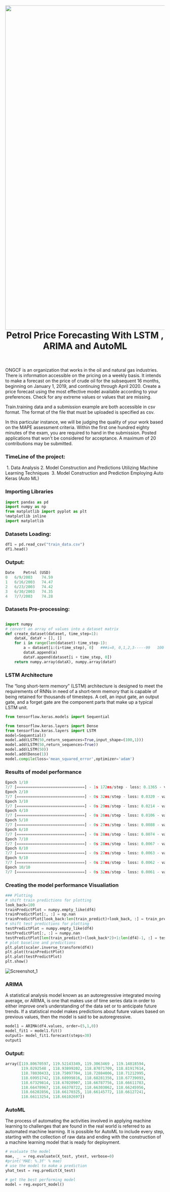 <div align="center">
       <h1> <img src="https://user-images.githubusercontent.com/56669333/236429066-330214f0-6c3c-46f3-b482-43dc34ab0eb2.png" width="1024px"><br/>Petrol Price Forecasting With LSTM ,  ARIMA and AutoML</h1>
     </div>
<p align="center"> <a href="https://github.com/ahammadmejbah" target="_blank"><img alt="" src="https://img.shields.io/badge/Website-EA4C89?style=normal&logo=dribbble&logoColor=white" style="vertical-align:center" /></a> <a href="https://twitter.com/ahammadmejbah" target="_blank"><img alt="" src="https://img.shields.io/badge/Twitter-1DA1F2?style=normal&logo=twitter&logoColor=white" style="vertical-align:center" /></a> <a href="https://www.facebook.com/ahammadmejbah" target="_blank"><img alt="" src="https://img.shields.io/badge/Facebook-1877F2?style=normal&logo=facebook&logoColor=white" style="vertical-align:center" /></a> <a href="https://www.instagram.com/ahammadmejbah/" target="_blank"><img alt="" src="https://img.shields.io/badge/Instagram-E4405F?style=normal&logo=instagram&logoColor=white" style="vertical-align:center" /></a> <a href="https://www.linkedin.com/in/ahammadmejbah/}" target="_blank"><img alt="" src="https://img.shields.io/badge/LinkedIn-0077B5?style=normal&logo=linkedin&logoColor=white" style="vertical-align:center" /></a> </p>

ONGCF is an organization that works in the oil and natural gas industries. There is information accessible on the pricing on a weekly basis. It intends to make a forecast on the price of crude oil for the subsequent 16 months, beginning on January 1, 2019, and continuing through April 2020. Create a price forecast using the most effective model available according to your preferences. Check for any extreme values or values that are missing.

Train.training data and a submission example are both accessible in csv format. The format of the file that must be uploaded is specified as csv.

In this particular instance, we will be judging the quality of your work based on the MAPE assessment criteria. Within the first one hundred eighty minutes of the exam, you are required to hand in the submission. Posted applications that won't be considered for acceptance. A maximum of 20 contributions may be submitted.

    
### TimeLine of the project:
 1. Data Analysis
 2. Model Construction and Predictions Utilizing Machine Learning Techniques
 3. Model Construction and Prediction Employing Auto Keras (Auto ML)
 
 
 ### Importing Libraries
 
 ``` python
 import pandas as pd
import numpy as np
from matplotlib import pyplot as plt
%matplotlib inline
import matplotlib
 
 ```

### Datasets Loading: 
``` Python
df1 = pd.read_csv("train_data.csv")
df1.head()
```

### Output: 

``` python
Date	Petrol (USD)
0	6/9/2003	74.59
1	6/16/2003	74.47
2	6/23/2003	74.42
3	6/30/2003	74.35
4	7/7/2003	74.28
```

### Datasets Pre-processing:

``` python

import numpy
# convert an array of values into a dataset matrix
def create_dataset(dataset, time_step=1):
	dataX, dataY = [], []
	for i in range(len(dataset)-time_step-1):
		a = dataset[i:(i+time_step), 0]   ###i=0, 0,1,2,3-----99   100
		dataX.append(a)
		dataY.append(dataset[i + time_step, 0])
	return numpy.array(dataX), numpy.array(dataY)
```

### LSTM Architecture
The “long short-term memory” (LSTM) architecture is designed to meet the requirements of RNNs in need of a short-term memory that is capable of being retained for thousands of timesteps. A cell, an input gate, an output gate, and a forget gate are the component parts that make up a typical LSTM unit.


``` python
from tensorflow.keras.models import Sequential

from tensorflow.keras.layers import Dense
from tensorflow.keras.layers import LSTM
model=Sequential()
model.add(LSTM(50,return_sequences=True,input_shape=(100,1)))
model.add(LSTM(50,return_sequences=True))
model.add(LSTM(50))
model.add(Dense(1))
model.compile(loss='mean_squared_error',optimizer='adam')

```

### Results of model performance

``` python
Epoch 1/10
7/7 [==============================] - 1s 172ms/step - loss: 0.1365 - val_loss: 0.0748
Epoch 2/10
7/7 [==============================] - 0s 32ms/step - loss: 0.0320 - val_loss: 0.0154
Epoch 3/10
7/7 [==============================] - 0s 29ms/step - loss: 0.0214 - val_loss: 0.0042
Epoch 4/10
7/7 [==============================] - 0s 26ms/step - loss: 0.0106 - val_loss: 0.0085
Epoch 5/10
7/7 [==============================] - 0s 27ms/step - loss: 0.0088 - val_loss: 0.0040
Epoch 6/10
7/7 [==============================] - 0s 28ms/step - loss: 0.0074 - val_loss: 0.0049
Epoch 7/10
7/7 [==============================] - 0s 28ms/step - loss: 0.0067 - val_loss: 0.0032
Epoch 8/10
7/7 [==============================] - 0s 27ms/step - loss: 0.0063 - val_loss: 0.0035
Epoch 9/10
7/7 [==============================] - 0s 27ms/step - loss: 0.0062 - val_loss: 0.0031
Epoch 10/10
7/7 [==============================] - 0s 32ms/step - loss: 0.0061 - val_loss: 0.0031
```

### Creating the model performance Visualiation

``` python
### Plotting
# shift train predictions for plotting
look_back=100
trainPredictPlot = numpy.empty_like(df4)
trainPredictPlot[:, :] = np.nan
trainPredictPlot[look_back:len(train_predict)+look_back, :] = train_predict
# shift test predictions for plotting
testPredictPlot = numpy.empty_like(df4)
testPredictPlot[:, :] = numpy.nan
testPredictPlot[len(train_predict)+(look_back*2)+1:len(df4)-1, :] = test_predict
# plot baseline and predictions
plt.plot(scaler.inverse_transform(df4))
plt.plot(trainPredictPlot)
plt.plot(testPredictPlot)
plt.show()
```

![Screenshot_1](https://user-images.githubusercontent.com/56669333/236427534-eba3ef04-f84d-4dd8-8c0c-dbaeb50cbf52.png)

### ARIMA
A statistical analysis model known as an autoregressive integrated moving average, or ARIMA, is one that makes use of time series data in order to either improve one’s understanding of the data set or to anticipate future trends. If a statistical model makes predictions about future values based on previous values, then the model is said to be autoregressive.

``` python
model1 = ARIMA(df4.values, order=(5,1,0))
model_fit1 = model1.fit()
output1= model_fit1.forecast(steps=30)
output1
```
### Output: 

``` python
array([119.80670597, 119.52143349, 119.3063469 , 119.14818594,
       119.0292548 , 118.93899202, 118.87071709, 118.81917614,
       118.78030433, 118.75097704, 118.72884006, 118.71212995,
       118.69951742, 118.68999816, 118.68281356, 118.67739093,
       118.67329814, 118.67020907, 118.66787756, 118.66611783,
       118.66478967, 118.66378722, 118.66303062, 118.66245956,
       118.66202856, 118.66170325, 118.66145772, 118.66127241,
       118.66113254, 118.66102697])
```

### AutoML
The process of automating the activities involved in applying machine learning to challenges that are found in the real world is referred to as automated machine learning. It is possible for AutoML to include every step, starting with the collection of raw data and ending with the construction of a machine learning model that is ready for deployment.

``` python
# evaluate the model
mae, _  = reg.evaluate(X_test, ytest, verbose=0)
#print('MAE: %.3f' % mae)
# use the model to make a prediction
yhat_test = reg.predict(X_test)

# get the best performing model
model = reg.export_model()
```
